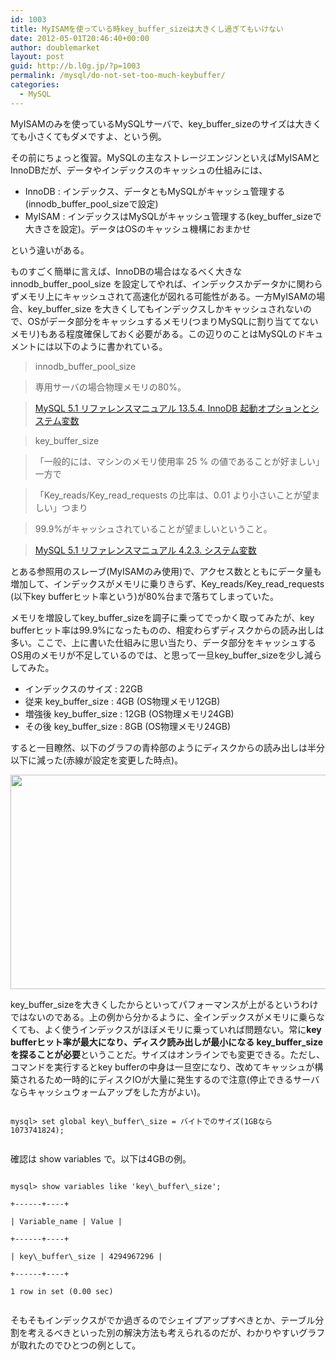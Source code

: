 ```yaml
---
id: 1003
title: MyISAMを使っている時key_buffer_sizeは大きくし過ぎてもいけない
date: 2012-05-01T20:46:40+00:00
author: doublemarket
layout: post
guid: http://b.l0g.jp/?p=1003
permalink: /mysql/do-not-set-too-much-keybuffer/
categories:
  - MySQL
---
```


MyISAMのみを使っているMySQLサーバで、key\_buffer\_sizeのサイズは大きくても小さくてもダメですよ、という例。

その前にちょっと復習。MySQLの主なストレージエンジンといえばMyISAMとInnoDBだが、データやインデックスのキャッシュの仕組みには、

  * InnoDB : インデックス、データともMySQLがキャッシュ管理する(innodb\_buffer\_pool_sizeで設定)
  * MyISAM : インデックスはMySQLがキャッシュ管理する(key\_buffer\_sizeで大きさを設定)。データはOSのキャッシュ機構におまかせ

という違いがある。

ものすごく簡単に言えば、InnoDBの場合はなるべく大きな innodb\_buffer\_pool\_size を設定してやれば、インデックスかデータかに関わらずメモリ上にキャッシュされて高速化が図れる可能性がある。一方MyISAMの場合、key\_buffer_size を大きくしてもインデックスしかキャッシュされないので、OSがデータ部分をキャッシュするメモリ(つまりMySQLに割り当ててないメモリ)もある程度確保しておく必要がある。この辺りのことはMySQLのドキュメントには以下のように書かれている。

> innodb\_buffer\_pool_size
  
> 専用サーバの場合物理メモリの80%。
  
> <a title="MySQL 5.1 リファレンスマニュアル 13.5.4. InnoDB 起動オプションとシステム変数" href="http://dev.mysql.com/doc/refman/5.1/ja/innodb-parameters.html" target="_blank">MySQL 5.1 リファレンスマニュアル 13.5.4. InnoDB 起動オプションとシステム変数</a>

> key\_buffer\_size
  
> 「一般的には、マシンのメモリ使用率 25 % の値であることが好ましい」一方で
  
> 「Key\_reads/Key\_read_requests の比率は、0.01 より小さいことが望ましい」つまり
  
> 99.9%がキャッシュされていることが望ましいということ。
  
> <a title="MySQL 5.1 リファレンスマニュアル 4.2.3. システム変数" href="http://dev.mysql.com/doc/refman/5.1/ja/server-system-variables.html" target="_blank">MySQL 5.1 リファレンスマニュアル 4.2.3. システム変数</a>

とある参照用のスレーブ(MyISAMのみ使用)で、アクセス数とともにデータ量も増加して、インデックスがメモリに乗りきらず、Key\_reads/Key\_read_requests (以下key bufferヒット率という)が80%台まで落ちてしまっていた。

メモリを増設してkey\_buffer\_sizeを調子に乗ってでっかく取ってみたが、key bufferヒット率は99.9%になったものの、相変わらずディスクからの読み出しは多い。ここで、上に書いた仕組みに思い当たり、データ部分をキャッシュするOS用のメモリが不足しているのでは、と思って一旦key\_buffer\_sizeを少し減らしてみた。

  * インデックスのサイズ : 22GB
  * 従来 key\_buffer\_size : 4GB (OS物理メモリ12GB)
  * 増強後 key\_buffer\_size : 12GB (OS物理メモリ24GB)
  * その後 key\_buffer\_size : 8GB (OS物理メモリ24GB)

すると一目瞭然、以下のグラフの青枠部のようにディスクからの読み出しは半分以下に減った(赤線が設定を変更した時点)。

<a href="http://b.l0g.jp/mysql/do-not-set-too-much-keybuffer/attachment/la-io/" rel="attachment wp-att-1018"><img src="http://b.l0g.jp/wp-content/uploads/2012/04/la-io.png" alt="" title="ロードアベレージとディスクIOの変化" width="522" height="343" class="alignnone size-full wp-image-1018" /></a>

key\_buffer\_sizeを大きくしたからといってパフォーマンスが上がるというわけではないのである。上の例から分かるように、全インデックスがメモリに乗らなくても、よく使うインデックスがほぼメモリに乗っていれば問題ない。常に**key bufferヒット率が最大になり、ディスク読み出しが最小になる key\_buffer\_size を探ることが必要**ということだ。サイズはオンラインでも変更できる。ただし、コマンドを実行するとkey bufferの中身は一旦空になり、改めてキャッシュが構築されるため一時的にディスクIOが大量に発生するので注意(停止できるサーバならキャッシュウォームアップをした方がよい)。

```
  
mysql> set global key\_buffer\_size = バイトでのサイズ(1GBなら1073741824);
  
```

確認は show variables で。以下は4GBの例。

```
  
mysql> show variables like 'key\_buffer\_size';
  
+------+----+
  
| Variable_name | Value |
  
+------+----+
  
| key\_buffer\_size | 4294967296 |
  
+------+----+
  
1 row in set (0.00 sec)
  
```

そもそもインデックスがでか過ぎるのでシェイプアップすべきとか、テーブル分割を考えるべきといった別の解決方法も考えられるのだが、わかりやすいグラフが取れたのでひとつの例として。



